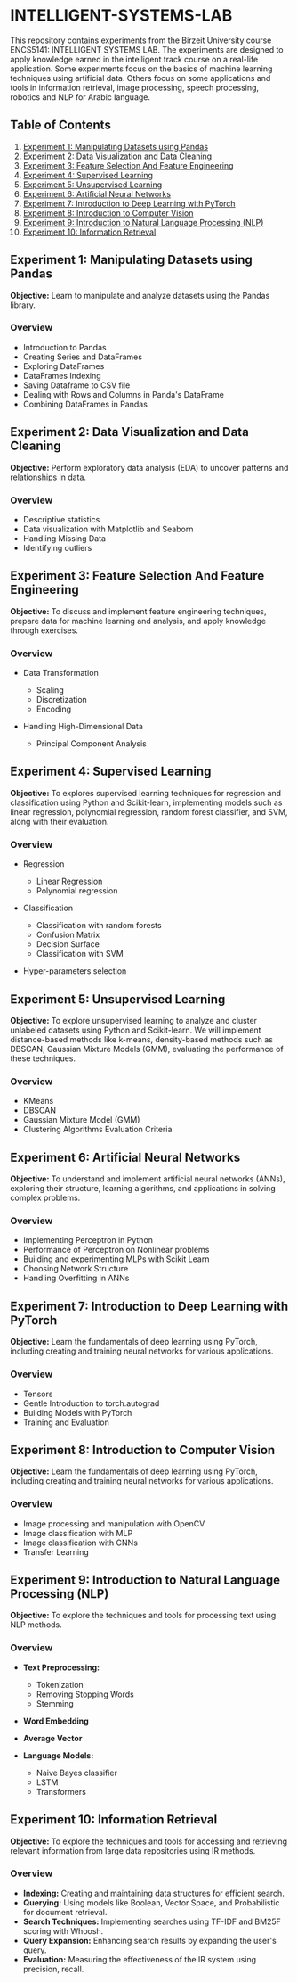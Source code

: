 # INTELLIGENT-SYSTEMS-LAB

This repository contains experiments from the Birzeit University course ENCS5141: INTELLIGENT SYSTEMS LAB. The experiments are designed to apply knowledge earned in the intelligent track course on a real-life application. Some experiments focus on
the basics of machine learning techniques using artificial data. Others focus on some applications and tools
in information retrieval, image processing, speech processing, robotics and NLP for Arabic language.


## Table of Contents

1. [Experiment 1: Manipulating Datasets using Pandas](#experiment-1-manipulating-datasets-using-pandas)
2. [Experiment 2: Data Visualization and Data Cleaning](#experiment-2-data-visualization-and-data-cleaning)
3. [Experiment 3: Feature Selection And Feature Engineering](#experiment-3-feature-selection-and-feature-engineering)
4. [Experiment 4: Supervised Learning](#experiment-4-supervised-learning)
5. [Experiment 5: Unsupervised Learning](#experiment-5-unsupervised-learning)
6. [Experiment 6: Artificial Neural Networks](#experiment-6-artificial-neural-networks)
7. [Experiment 7: Introduction to Deep Learning with PyTorch](#experiment-7-introduction-to-deep-learning-with-pyTorch)
8. [Experiment 8: Introduction to Computer Vision](#experiment-8-introduction-to-computer-vision)
9. [Experiment 9: Introduction to Natural Language Processing (NLP)](#experiment-9-introduction-to-natural-language-processing-nlp)
10. [Experiment 10: Information Retrieval](#experiment-10-information-retrieval)



## Experiment 1: Manipulating Datasets using Pandas

**Objective:** Learn to manipulate and analyze datasets using the Pandas library.

### Overview
- Introduction to Pandas
- Creating Series and DataFrames
- Exploring DataFrames
- DataFrames Indexing
- Saving Dataframe to CSV file
- Dealing with Rows and Columns in Panda's DataFrame
- Combining DataFrames in Pandas



## Experiment 2: Data Visualization and Data Cleaning

**Objective:** Perform exploratory data analysis (EDA) to uncover patterns and relationships in data.

### Overview
- Descriptive statistics
- Data visualization with Matplotlib and Seaborn
- Handling Missing Data
- Identifying outliers

## Experiment 3: Feature Selection And Feature Engineering

**Objective:** To discuss and implement feature engineering techniques, prepare data for machine learning and analysis, and apply knowledge through exercises.
### Overview
- Data Transformation
  - Scaling
  - Discretization
  - Encoding

- Handling High-Dimensional Data
  - Principal Component Analysis
 
## Experiment 4: Supervised Learning

**Objective:** To explores supervised learning techniques for regression and classification using Python and Scikit-learn, implementing models such as linear regression, polynomial regression, random forest classifier, and SVM, along with their evaluation.
### Overview
- Regression
  - Linear Regression
  - Polynomial regression

- Classification
  - Classification with random forests
  - Confusion Matrix
  - Decision Surface
  - Classification with SVM
 
- Hyper-parameters selection

## Experiment 5: Unsupervised Learning

**Objective:** To explore unsupervised learning to analyze and cluster unlabeled datasets using Python and Scikit-learn. We will implement distance-based methods like k-means, density-based methods such as DBSCAN, Gaussian Mixture Models (GMM), evaluating the performance of these techniques.
### Overview

- KMeans
- DBSCAN
- Gaussian Mixture Model (GMM)
- Clustering Algorithms Evaluation Criteria

## Experiment 6: Artificial Neural Networks

**Objective:** To understand and implement artificial neural networks (ANNs), exploring their structure, learning algorithms, and applications in solving complex problems.

### Overview
- Implementing Perceptron in Python
- Performance of Perceptron on Nonlinear problems
- Building and experimenting MLPs with Scikit Learn
- Choosing Network Structure
- Handling Overfitting in ANNs

## Experiment 7: Introduction to Deep Learning with PyTorch

**Objective:** Learn the fundamentals of deep learning using PyTorch, including creating and training neural networks for various applications.

### Overview
- Tensors
- Gentle Introduction to torch.autograd
- Building Models with PyTorch
- Training and Evaluation

## Experiment 8: Introduction to Computer Vision

**Objective:** Learn the fundamentals of deep learning using PyTorch, including creating and training neural networks for various applications.
### Overview
 - Image processing and manipulation with OpenCV
 - Image classification with MLP
 - Image classification with CNNs
 - Transfer Learning


## Experiment 9: Introduction to Natural Language Processing (NLP)

**Objective:** To explore the techniques and tools for processing text using NLP methods.

### Overview
- **Text Preprocessing:**
  - Tokenization
  - Removing Stopping Words
  - Stemming
  
- **Word Embedding**
- **Average Vector**

- **Language Models:**
  - Naive Bayes classifier
  - LSTM
  - Transformers



## Experiment 10: Information Retrieval

**Objective:** To explore the techniques and tools for accessing and retrieving relevant information from large data repositories using IR methods.

### Overview
- **Indexing:** Creating and maintaining data structures for efficient search.
- **Querying:** Using models like Boolean, Vector Space, and Probabilistic for document retrieval.
- **Search Techniques:** Implementing searches using TF-IDF and BM25F scoring with Whoosh.
- **Query Expansion:** Enhancing search results by expanding the user's query.
- **Evaluation:** Measuring the effectiveness of the IR system using precision, recall.

  

